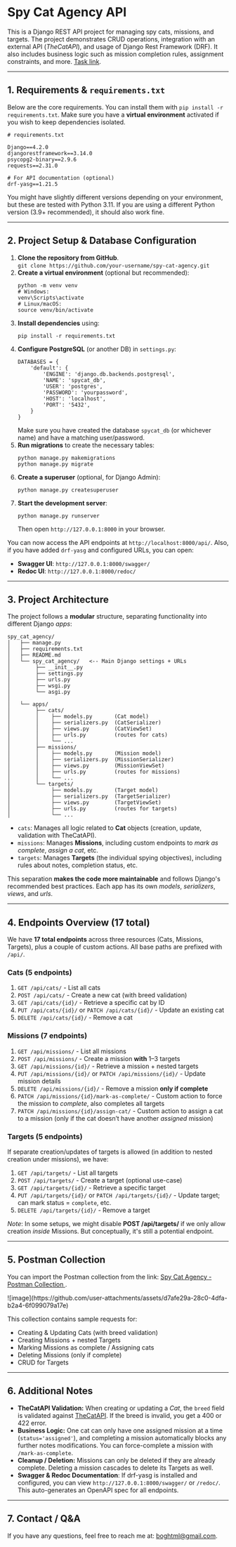 
<h1>Spy Cat Agency API</h1>
<p>
  This is a Django REST API project for managing spy cats, missions, and targets.
  The project demonstrates CRUD operations, integration with an external API (<em>TheCatAPI</em>), 
  and usage of Django Rest Framework (DRF). It also includes business logic such as 
  mission completion rules, assignment constraints, and more. <a href="https://develops.notion.site/Python-engineer-test-assessment-the-Spy-Cat-Agency-1220fe54b07b80e78dd3c411e1309210#03da2017db7e40688d00bbf0e3dee8a2" target="_blank">
    Task link</a>.
</p>

<hr>

<h2>1. Requirements & <code>requirements.txt</code></h2>

<p>
  Below are the core requirements. You can install them with 
  <code>pip install -r requirements.txt</code>. 
  Make sure you have a <strong>virtual environment</strong> activated if you wish to keep dependencies isolated.
</p>

<pre><code># requirements.txt

Django==4.2.0
djangorestframework==3.14.0
psycopg2-binary==2.9.6
requests==2.31.0

# For API documentation (optional)
drf-yasg==1.21.5
</code></pre>

<p>
  You might have slightly different versions depending on your environment, 
  but these are tested with Python 3.11. 
  If you are using a different Python version (3.9+ recommended), it should also work fine.
</p>

<hr>

<h2>2. Project Setup & Database Configuration</h2>

<ol>
  <li><strong>Clone the repository from GitHub</strong>.
    <br />
    <code>git clone https://github.com/your-username/spy-cat-agency.git</code>
  </li>
  <li><strong>Create a virtual environment</strong> (optional but recommended):
    <pre><code>python -m venv venv
# Windows:
venv\Scripts\activate
# Linux/macOS:
source venv/bin/activate
</code></pre>
  </li>
  <li><strong>Install dependencies</strong> using:
    <pre><code>pip install -r requirements.txt
</code></pre>
  </li>
  <li>
    <strong>Configure PostgreSQL</strong> (or another DB) in <code>settings.py</code>:
    <pre><code>DATABASES = {
    'default': {
        'ENGINE': 'django.db.backends.postgresql',
        'NAME': 'spycat_db',
        'USER': 'postgres',
        'PASSWORD': 'yourpassword',
        'HOST': 'localhost',
        'PORT': '5432',
    }
}
</code></pre>
    Make sure you have created the database <code>spycat_db</code> (or whichever name) 
    and have a matching user/password.
  </li>
  <li>
    <strong>Run migrations</strong> to create the necessary tables:
    <pre><code>python manage.py makemigrations
python manage.py migrate
</code></pre>
  </li>
  <li>
    <strong>Create a superuser</strong> (optional, for Django Admin):
    <pre><code>python manage.py createsuperuser
</code></pre>
  </li>
  <li>
    <strong>Start the development server</strong>:
    <pre><code>python manage.py runserver
</code></pre>
    Then open <code>http://127.0.0.1:8000</code> in your browser.
  </li>
</ol>

<p>
  You can now access the API endpoints at <code>http://localhost:8000/api/</code>.
  Also, if you have added <code>drf-yasg</code> and configured URLs, you can open:
</p>
<ul>
  <li><strong>Swagger UI</strong>: <code>http://127.0.0.1:8000/swagger/</code></li>
  <li><strong>Redoc UI</strong>: <code>http://127.0.0.1:8000/redoc/</code></li>
</ul>

<hr>

<h2>3. Project Architecture</h2>
<p>
  The project follows a <strong>modular</strong> structure, separating functionality into 
  different Django <em>apps</em>:
</p>

<pre><code>spy_cat_agency/
│   ├── manage.py
│   ├── requirements.txt
│   ├── README.md
│   └── spy_cat_agency/   <-- Main Django settings + URLs
│        ├── __init__.py
│        ├── settings.py
│        ├── urls.py
│        ├── wsgi.py
│        └── asgi.py
│
│   └── apps/
│        ├── cats/
│        │    ├── models.py       (Cat model)
│        │    ├── serializers.py  (CatSerializer)
│        │    ├── views.py        (CatViewSet)
│        │    ├── urls.py         (routes for cats)
│        │    └── ...
│        ├── missions/
│        │    ├── models.py       (Mission model)
│        │    ├── serializers.py  (MissionSerializer)
│        │    ├── views.py        (MissionViewSet)
│        │    ├── urls.py         (routes for missions)
│        │    └── ...
│        └── targets/
│             ├── models.py       (Target model)
│             ├── serializers.py  (TargetSerializer)
│             ├── views.py        (TargetViewSet)
│             ├── urls.py         (routes for targets)
│             └── ...
</code></pre>

<ul>
  <li>
    <code>cats</code>: Manages all logic related to <strong>Cat</strong> objects 
    (creation, update, validation with TheCatAPI).
  </li>
  <li>
    <code>missions</code>: Manages <strong>Missions</strong>, including custom endpoints 
    to <em>mark as complete</em>, <em>assign a cat</em>, etc.
  </li>
  <li>
    <code>targets</code>: Manages <strong>Targets</strong> (the individual spying objectives),
    including rules about notes, completion status, etc.
  </li>
</ul>

<p>
  This separation <strong>makes the code more maintainable</strong> and 
  follows Django's recommended best practices. Each app has its own <em>models</em>, 
  <em>serializers</em>, <em>views</em>, and <em>urls</em>.
</p>

<hr>

<h2>4. Endpoints Overview (17 total)</h2>
<p>
  We have <strong>17 total endpoints</strong> across three resources (Cats, Missions, Targets),
  plus a couple of custom actions. All base paths are prefixed with <code>/api/</code>.
</p>

<h3>Cats (5 endpoints)</h3>
<ol>
  <li><code>GET /api/cats/</code> - List all cats</li>
  <li><code>POST /api/cats/</code> - Create a new cat (with breed validation)</li>
  <li><code>GET /api/cats/{id}/</code> - Retrieve a specific cat by ID</li>
  <li><code>PUT /api/cats/{id}/</code> or <code>PATCH /api/cats/{id}/</code> - Update an existing cat</li>
  <li><code>DELETE /api/cats/{id}/</code> - Remove a cat</li>
</ol>

<h3>Missions (7 endpoints)</h3>
<ol>
  <li><code>GET /api/missions/</code> - List all missions</li>
  <li><code>POST /api/missions/</code> - Create a mission <strong>with</strong> 1–3 targets</li>
  <li><code>GET /api/missions/{id}/</code> - Retrieve a mission + nested targets</li>
  <li><code>PUT /api/missions/{id}/</code> or <code>PATCH /api/missions/{id}/</code> - Update mission details</li>
  <li><code>DELETE /api/missions/{id}/</code> - Remove a mission <strong>only if complete</strong></li>
  <li>
    <code>PATCH /api/missions/{id}/mark-as-complete/</code> - 
    Custom action to force the mission to <em>complete</em>, also completes all targets
  </li>
  <li>
    <code>PATCH /api/missions/{id}/assign-cat/</code> - 
    Custom action to assign a cat to a mission 
    (only if the cat doesn’t have another <em>assigned</em> mission)
  </li>
</ol>

<h3>Targets (5 endpoints)</h3>
<p>
  If separate creation/updates of targets is allowed (in addition to nested creation under missions), 
  we have:
</p>
<ol>
  <li><code>GET /api/targets/</code> - List all targets</li>
  <li><code>POST /api/targets/</code> - Create a target (optional use-case)</li>
  <li><code>GET /api/targets/{id}/</code> - Retrieve a specific target</li>
  <li><code>PUT /api/targets/{id}/</code> or <code>PATCH /api/targets/{id}/</code> - Update target; 
  can mark status = <code>complete</code>, etc.</li>
  <li><code>DELETE /api/targets/{id}/</code> - Remove a target</li>
</ol>

<p>
  <em>Note</em>: In some setups, we might disable <strong>POST /api/targets/</strong> 
  if we only allow creation <em>inside</em> Missions. 
  But conceptually, it's still a potential endpoint.
</p>

<hr>

<h2>5. Postman Collection</h2>
<p>
  You can import the Postman collection from the link:
  <a href="https://educational-platform-7691.postman.co/workspace/Educational-Platform-Workspace~ce1508d2-7c2d-4b4e-8913-47b8a5cec381/collection/37235075-0a503a26-ba3b-40e4-91da-8e0b0902f3f7?action=share&creator=37235075" target="_blank">
    Spy Cat Agency - Postman Collection
  </a>.
</p>
![image](https://github.com/user-attachments/assets/d7afe29a-28c0-4dfa-b2a4-6f099079a17e)

<p>
  This collection contains sample requests for:
  <ul>
    <li>Creating & Updating Cats (with breed validation)</li>
    <li>Creating Missions + nested Targets</li>
    <li>Marking Missions as complete / Assigning cats</li>
    <li>Deleting Missions (only if complete)</li>
    <li>CRUD for Targets</li>
  </ul>
</p>

<hr>

<h2>6. Additional Notes</h2>
<ul>
  <li>
    <strong>TheCatAPI Validation:</strong> 
    When creating or updating a <em>Cat</em>, the <code>breed</code> field is validated against 
    <a href="https://api.thecatapi.com/v1/breeds">TheCatAPI</a>. 
    If the breed is invalid, you get a 400 or 422 error.
  </li>
  <li>
    <strong>Business Logic:</strong> 
    One cat can only have one assigned mission at a time 
    (<code>status='assigned'</code>), 
    and completing a mission automatically blocks any further notes modifications. 
    You can force-complete a mission with <code>/mark-as-complete</code>.
  </li>
  <li>
    <strong>Cleanup / Deletion:</strong> 
    Missions can only be deleted if they are already complete. 
    Deleting a mission cascades to delete its Targets as well.
  </li>
  <li>
    <strong>Swagger & Redoc Documentation</strong>: 
    If drf-yasg is installed and configured, 
    you can view <code>http://127.0.0.1:8000/swagger/</code> or <code>/redoc/</code>.
    This auto-generates an OpenAPI spec for all endpoints.
  </li>
</ul>

<hr>

<h2>7. Contact / Q&A</h2>
<p>
  If you have any questions, feel free to reach me at: 
  <a href="mailto:boghtml@gmail.com">boghtml@gmail.com</a>.
</p>
